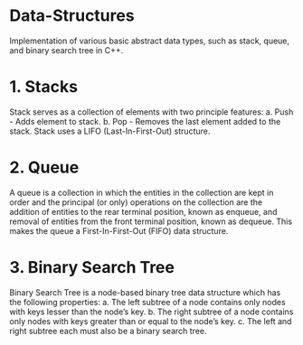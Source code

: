 # Data-Structures
Implementation of various basic abstract data types, such as stack, queue, and binary search tree in C++.

# 1. Stacks

Stack serves as a collection of elements with two principle features:
  a. Push - Adds element to stack.
  b. Pop - Removes the last element added to the stack.
Stack uses a LIFO (Last-In-First-Out) structure. 

# 2. Queue

A queue is a collection in which the entities in the collection are kept in order and the principal (or only) operations on the collection are the addition of entities to the rear terminal position, 
known as enqueue, and removal of entities from the front terminal position, known as dequeue. This makes the queue a First-In-First-Out (FIFO) data structure.

# 3. Binary Search Tree

Binary Search Tree is a node-based binary tree data structure which has the following properties:
  a. The left subtree of a node contains only nodes with keys lesser than the node’s key.
  b. The right subtree of a node contains only nodes with keys greater than or equal to the node’s key.
  c. The left and right subtree each must also be a binary search tree.
